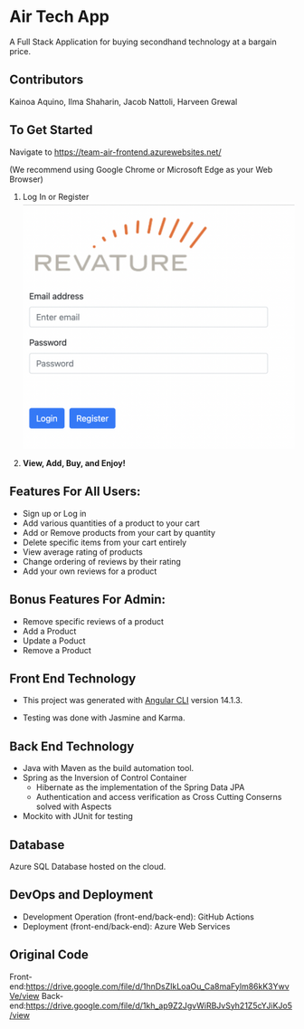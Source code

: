 # Air Tech App
A Full Stack Application for buying secondhand technology at a bargain price. 

## Contributors
Kainoa Aquino,
Ilma Shaharin, 
Jacob Nattoli,
Harveen Grewal

## To Get Started
Navigate to https://team-air-frontend.azurewebsites.net/

(We recommend using Google Chrome or Microsoft Edge as your Web Browser)
1. Log In or Register
![alt text](./src/assets/images/logInPhoto.png)

2. **View, Add, Buy, and Enjoy!**

## Features For All Users:
- Sign up or Log in 
- Add various quantities of a product to your cart 
- Add or Remove products from your cart by quantity
- Delete specific items from your cart entirely
- View average rating of products
- Change ordering of reviews by their rating
- Add your own reviews for a product

## Bonus Features For Admin:
- Remove specific reviews of a product
- Add a Product
- Update a Poduct
- Remove a Product

## Front End Technology
- This project was generated with [Angular CLI](https://github.com/angular/angular-cli) version 14.1.3.

- Testing was done with Jasmine and Karma.

## Back End Technology

- Java with Maven as the build automation tool.  
- Spring as the Inversion of Control Container
    - Hibernate as the implementation of the Spring Data JPA  
    - Authentication and access verification as Cross Cutting Conserns solved with Aspects
- Mockito with JUnit for testing

## Database 
Azure SQL Database hosted on the cloud.

##  DevOps and Deployment
- Development Operation (front-end/back-end):  GitHub Actions
- Deployment (front-end/back-end): Azure Web Services

## Original Code
Front-end:https://drive.google.com/file/d/1hnDsZIkLoaOu_Ca8maFylm86kK3YwvVe/view
Back-end:https://drive.google.com/file/d/1kh_ap9Z2JgvWiRBJvSyh21Z5cYJiKJo5/view
